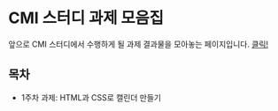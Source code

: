 # CMI 스터디 과제 모음집

앞으로 CMI 스터디에서 수행하게 될 과제 결과물을 모아놓는 페이지입니다. [클릭!](https://kingyong9169.github.io/CMI-study/index.html)

## 목차

- 1주차 과제: HTML과 CSS로 캘린더 만들기